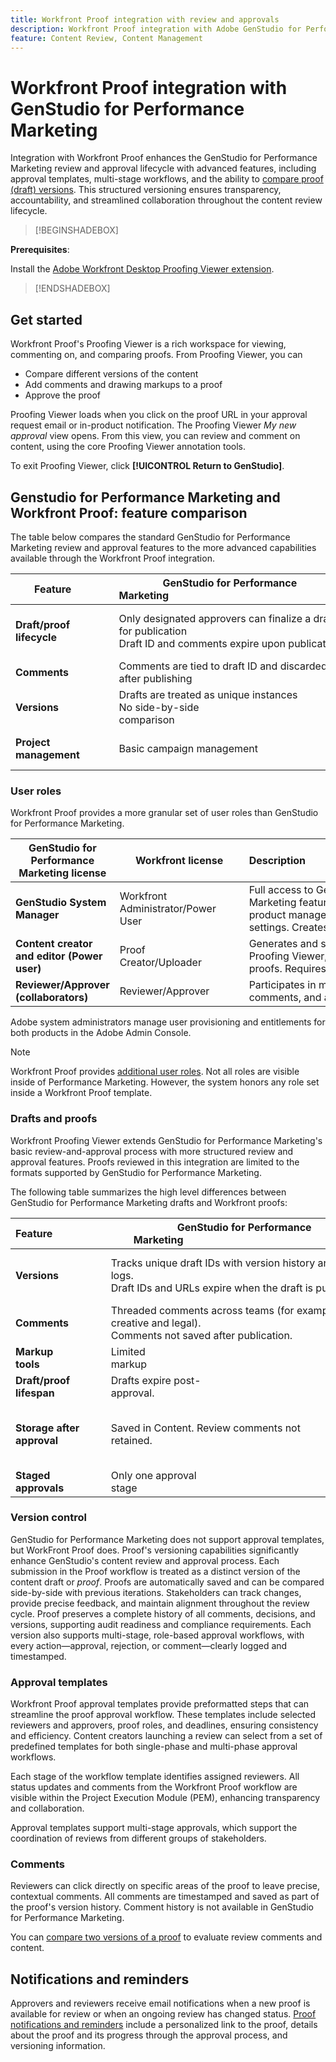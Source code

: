 ```yaml
---
title: Workfront Proof integration with review and approvals
description: Workfront Proof integration with Adobe GenStudio for Performance Marketing.
feature: Content Review, Content Management
---
```

# Workfront Proof integration with GenStudio for Performance Marketing

Integration with Workfront Proof enhances the GenStudio for Performance Marketing review and approval lifecycle with advanced features, including approval templates, multi-stage workflows, and the ability to [compare proof (draft) versions](https://experienceleague.adobe.com/en/docs/workfront/using/workfront-proof/work-with-proofs-in-wf-proof/review-proofs-web-proofing-viewer/compare-proofs#comparing-proof-versions). This structured versioning ensures transparency, accountability, and streamlined collaboration throughout the content review lifecycle.

>[!BEGINSHADEBOX]

**Prerequisites**:

Install the [Adobe Workfront Desktop Proofing Viewer extension](https://experienceleague.adobe.com/en/docs/workfront/using/review-and-approve-work/proofing/review-proofs-in-workfront/review-a-proof/review-proof-in-web-viewer-extension.html).

>[!ENDSHADEBOX]

## Get started

Workfront Proof's Proofing Viewer is a rich workspace for viewing, commenting on, and comparing proofs. From Proofing Viewer, you can 

* Compare different versions of the content
* Add comments and drawing markups to a proof
* Approve the proof

Proofing Viewer loads when you click on the proof URL in your approval request email or in-product notification. The Proofing Viewer _My new approval_ view opens. From this view, you can review and comment on content, using the core Proofing Viewer annotation tools. 

To exit Proofing Viewer, click **[!UICONTROL Return to GenStudio]**.

## Genstudio for Performance Marketing and Workfront Proof: feature comparison

The table below compares the standard GenStudio for Performance Marketing review and approval features to the more advanced capabilities available through the Workfront Proof integration.

| Feature        | GenStudio for Performance Marketing                                                                 | Workfront Proof                                                                 |
|-------------------------------|------------------------------------------------------------------------------------------------------|----------------------------------------------------------------------------------|
| **Draft/proof lifecycle**        | Only designated approvers can finalize a draft for publication<br>Draft ID and comments expire upon publication | Multi-stage, role-based approval chains with timestamped, persistent logs<br> All versions and comments are retained indefinitely                                              |
| **Comments**                | Comments are tied to draft ID and discarded after publishing                                           | Persistent comments and annotations are retained for audit and compliance           |
| **Versions**           | Drafts are treated as unique instances<br>No side-by-side comparison                                       | Full version control with side-by-side and overlay comparison tools             |
| **Project management**    | Basic campaign management  | Full campaign lifecycle management, including customization, templates, reporting, and detailed audits |

### User roles

Workfront Proof provides a more granular set of user roles than GenStudio for Performance Marketing. 

| GenStudio for Performance Marketing license | Workfront license | Description                                                                 |
|-----------------------------|----------------------------------|-----------------------------------------------------------------------------|
| **GenStudio System Manager**   | Workfront Administrator/Power User | Full access to Genstudio Performance Marketing features such as brand, persona, and product management. Manages workflows and settings. Creates approval templates |
| **Content creator and editor (Power user)**       | Proof Creator/Uploader       | Generates and submits content drafts. In Proofing Viewer, uploads assets and initiates proofs. Requires a Workfront Proof license.|
| **Reviewer/Approver (collaborators)**        | Reviewer/Approver            | Participates in multi-stage reviews, adds comments, and approves or rejects content. |

Adobe system administrators manage user provisioning and entitlements for both products in the Adobe Admin Console.

>[!NOTE]
>
> Workfront Proof provides [additional user roles](https://experienceleague.adobe.com/en/docs/workfront/using/review-and-approve-work/proofing/proofing-overview/proof-roles.html). Not all roles are visible inside of Performance Marketing. However, the system honors any role set inside a Workfront Proof template.

### Drafts and proofs

Workfront Proofing Viewer extends GenStudio for Performance Marketing's basic review-and-approval process with more structured review and approval features. Proofs reviewed in this integration are limited to the formats supported by GenStudio for Performance Marketing.

The following table summarizes the high level differences between GenStudio for Performance Marketing drafts and Workfront proofs: 

| Feature                   | GenStudio for Performance Marketing                                                                 | Workfront Proof                                               |
|---------------------------|------------------------------------------------------------------------------------------------------|----------------------------------------------------------------|
| **Versions**            | Tracks unique draft IDs with version history and status logs.<br>Draft IDs and URLs expire when the draft is published. | Robust version control with side-by-side comparisons.<br>Versions persist after publication.           |
| **Comments**            | Threaded comments across teams (for example, creative and legal).<br>Comments not saved after publication.     | Real-time, threaded comments with tagging and alerts.           |
| **Markup tools**          | Limited markup                                                                                       | Rich markup tools (highlight, draw, pin, and strikeout)        |
| **Draft/proof lifespan** | Drafts expire post-approval.                                                                      | Proofs are versioned with audit trails and history.             |
| **Storage after approval**| Saved in Content. Review comments not retained.                                                   | Stored inside Workfront with ability to store in any external repositories setup through Workfront including AEM, if integrated.               |
| **Staged approvals**      | Only one approval stage                                                                              | Multiple approval stages                                       |

### Version control

GenStudio for Performance Marketing does not support approval templates, but WorkFront Proof does. Proof's versioning capabilities significantly enhance GenStudio's content review and approval process. Each submission in the Proof workflow is treated as a distinct version of the content draft or _proof_. Proofs are automatically saved and can be compared side-by-side with previous iterations. Stakeholders can track changes, provide precise feedback, and maintain alignment throughout the review cycle. Proof preserves a complete history of all comments, decisions, and versions, supporting audit readiness and compliance requirements. Each version also supports multi-stage, role-based approval workflows, with every action—approval, rejection, or comment—clearly logged and timestamped.

### Approval templates

Workfront Proof approval templates provide preformatted steps that can streamline the proof approval workflow. These templates include selected reviewers and approvers, proof roles, and deadlines, ensuring consistency and efficiency. Content creators launching a review can select from a set of predefined templates for both single-phase and multi-phase approval workflows. 

Each stage of the workflow template identifies assigned reviewers. All status updates and comments from the Workfront Proof workflow are visible within the Project Execution Module (PEM), enhancing transparency and collaboration.

Approval templates support multi-stage approvals, which support the coordination of reviews from different groups of stakeholders.

### Comments

Reviewers can click directly on specific areas of the proof to leave precise, contextual comments. All comments are timestamped and saved as part of the proof's version history. Comment history is not available in GenStudio for Performance Marketing.

You can [compare two versions of a proof](https://experienceleague.adobe.com/en/docs/workfront/using/workfront-proof/work-with-proofs-in-wf-proof/review-proofs-web-proofing-viewer/compare-proofs#comparing-proof-versions) to evaluate review comments and content.

## Notifications and reminders

Approvers and reviewers receive email notifications when a new proof is available for review or when an ongoing review has changed status. [Proof notifications and reminders](https://experienceleague.adobe.com/en/docs/workfront/using/workfront-proof/proof-notifications-and-reminders/wp-emails-and-notifications.html) include a personalized link to the proof, details about the proof and its progress through the approval process, and versioning information.
